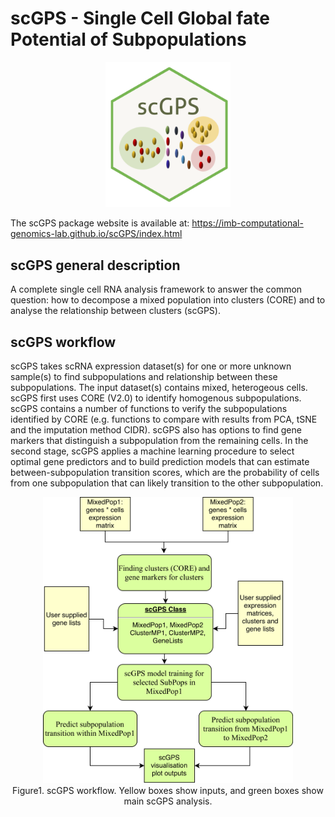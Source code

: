 # scGPS - Single Cell Global fate Potential of Subpopulations 
<p align="center">
	<img src="man/figures/scGPSlogo.png" width="200px">
</p>

The scGPS package website is available at: https://imb-computational-genomics-lab.github.io/scGPS/index.html 

## scGPS general description
A complete  single cell RNA analysis framework to answer the common question: how to decompose a mixed population into clusters (CORE) and to analyse the relationship between clusters (scGPS). 

## scGPS workflow

scGPS takes scRNA expression dataset(s) for one or more unknown sample(s) to find subpopulations and relationship between these subpopulations. The input dataset(s) contains mixed, heterogeous cells. scGPS first uses CORE (V2.0) to identify homogenous subpopulations. scGPS contains a number of functions to verify the subpopulations identified by CORE (e.g. functions to compare with results from PCA, tSNE and the imputation method CIDR). scGPS also has options to find gene markers that distinguish a subpopulation from the remaining cells. In the second stage, scGPS applies a machine learning procedure to select optimal gene predictors and to build prediction models that can estimate between-subpopulation transition scores, which are the probability of cells from one subpopulation that can likely transition to the other subpopulation.

 
<p align="center">
	<img src="man/figures/packagePlan.png" width="400px"> <br>
Figure1. scGPS workflow. Yellow boxes show inputs, and green boxes show main scGPS analysis.  
</p>





